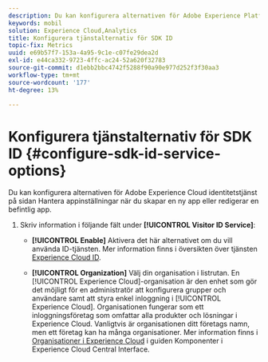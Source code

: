 ```yaml
---
description: Du kan konfigurera alternativen för Adobe Experience Platform identitetstjänst på sidan Hantera appinställningar när du skapar en ny app eller redigerar en befintlig app.
keywords: mobil
solution: Experience Cloud,Analytics
title: Konfigurera tjänstalternativ för SDK ID
topic-fix: Metrics
uuid: e69b57f7-153a-4a95-9c1e-c07fe29dea2d
exl-id: e44ca332-9723-4ffc-ac24-52a620f32783
source-git-commit: d1ebb2bbc4742f5288f90a90e977d252f3f30aa3
workflow-type: tm+mt
source-wordcount: '177'
ht-degree: 13%

---
```


# Konfigurera tjänstalternativ för SDK ID {#configure-sdk-id-service-options}

Du kan konfigurera alternativen för Adobe Experience Cloud identitetstjänst på sidan Hantera appinställningar när du skapar en ny app eller redigerar en befintlig app.

1. Skriv information i följande fält under **[!UICONTROL Visitor ID Service]**:

   * **[!UICONTROL Enable]**
Aktivera det här alternativet om du vill använda ID-tjänsten. Mer information finns i översikten över tjänsten [Experience Cloud ID](https://experienceleague.adobe.com/docs/id-service/using/intro/overview.html).

   * **[!UICONTROL Organization]**
Välj din organisation i listrutan.
En [!UICONTROL Experience Cloud]-organisation är den enhet som gör det möjligt för en administratör att konfigurera grupper och användare samt att styra enkel inloggning i [!UICONTROL Experience Cloud]. Organisationen fungerar som ett inloggningsföretag som omfattar alla produkter och lösningar i Experience Cloud. Vanligtvis är organisationen ditt företags namn, men ett företag kan ha många organisationer. Mer information finns i [Organisationer i Experience Cloud](https://experienceleague.adobe.com/docs/core-services/interface/administration/organizations.html) i guiden Komponenter i Experience Cloud Central Interface.
